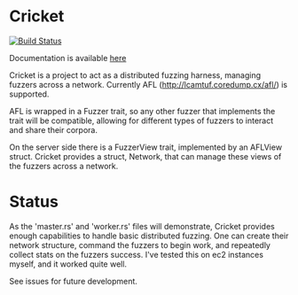 # Cricket

[![Build Status](https://travis-ci.org/insanitybit/Cricket.png)](https://travis-ci.org/insanitybit/Cricket)

Documentation is available [here](https://insanitybit.github.io/Cricket/cricket/)

Cricket is a project to act as a distributed fuzzing harness, managing fuzzers
across a network. Currently AFL (http://lcamtuf.coredump.cx/afl/) is supported.

AFL is wrapped in a Fuzzer trait, so any other fuzzer that implements the trait
will be compatible, allowing for different types of fuzzers to interact and share
their corpora.

On the server side there is a FuzzerView trait, implemented by an AFLView struct.
Cricket provides a struct, Network, that can manage these views of the fuzzers
across a network.

# Status
As the 'master.rs' and 'worker.rs' files will demonstrate, Cricket provides
enough capabilities to handle basic distributed fuzzing. One can create their
network structure, command the fuzzers to begin work, and repeatedly collect
stats on the fuzzers success. I've tested this on ec2 instances myself, and
it worked quite well.

See issues for future development.
